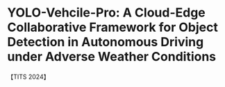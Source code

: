 # YOLO-Vehcile-Pro: A Cloud-Edge Collaborative Framework for Object Detection in Autonomous Driving under Adverse Weather Conditions
【TITS 2024】
